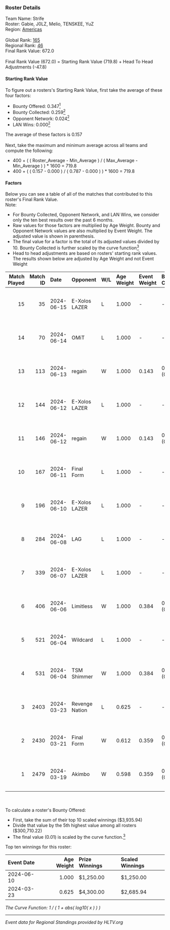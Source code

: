 ### Roster Details<br />
Team Name: Strife<br />
Roster: Gabie, J0LZ, Melio, TENSKEE, YuZ<br />
Region: [Americas]( ../standings_americas.md)<br />
<br />
Global Rank: [165](../standings_global.md)<br />
Regional Rank: [46]( ../standings_americas.md)<br />
Final Rank Value:  672.0<br />
<br />
Final Rank Value (672.0) = Starting Rank Value (719.8) + Head To Head Adjustments (-47.8)<br />

#### Starting Rank Value<br />
To figure out a rosters's Starting Rank Value, first take the average of these four factors:<br />
- Bounty Offered: 0.347[<sup>1</sup>](#table2)
- Bounty Collected: 0.259[<sup>2</sup>](#table1)
- Opponent Network: 0.024[<sup>2</sup>](#table1)
- LAN Wins: 0.000[<sup>2</sup>](#table1)

The average of these factors is 0.157<br />
<br />
Next, take the maximum and minimum average across all teams and compute the following:<br />
- 400 + ( ( Roster_Average - Min_Average ) / ( Max_Average - Min_Average ) ) * 1600 = 719.8
- 400 + ( ( 0.157 - 0.000 ) / ( 0.787 - 0.000 ) ) * 1600 = 719.8


#### Factors<br />
Below you can see a table of all of the matches that contributed to this roster's Final Rank Value.<br />
Note:<br />

- For Bounty Collected, Opponent Network, and LAN Wins, we consider only the ten best results over the past 6 months.
- Raw values for those factors are multiplied by Age Weight. Bounty and Opponent Network values are also multiplied by Event Weight. The adjusted value is shown in parenthesis.
- The final value for a factor is the total of its adjusted values divided by 10. Bounty Collected is further scaled by the curve function[<sup>3</sup>](#curveFunction)
- Head to head adjustments are based on rosters' starting rank values. The results shown below are adjusted by Age Weight and not Event Weight
<span id="table1"></span><br />


| Match Played | Match ID | Date       | Opponent       | W/L | Age Weight | Event Weight | Bounty Collected | Opponent Network | LAN Wins  | H2H Adj. | Roster                           |
| -: | -: | :- | :- | :- | :- | :- | :- | :- | :- | -: | :- |
|           15 |       35 | 2024-06-15 | E-Xolos LAZER  | L   | 1.000      | -            | -                | -                | -         |   -11.44 | Gabie, J0LZ, Melio, TENSKEE, YuZ |
|           14 |       70 | 2024-06-14 | OMiT           | L   | 1.000      | -            | -                | -                | -         |    -8.75 | Gabie, J0LZ, Melio, TENSKEE, YuZ |
|           13 |      113 | 2024-06-13 | regain         | W   | 1.000      | 0.143        | 0.000 (0.000)    | 0.042 (0.006)    | 0 (0.000) |     8.10 | Gabie, J0LZ, Melio, TENSKEE, YuZ |
|           12 |      144 | 2024-06-12 | E-Xolos LAZER  | L   | 1.000      | -            | -                | -                | -         |   -12.25 | Gabie, J0LZ, Melio, TENSKEE, YuZ |
|           11 |      146 | 2024-06-12 | regain         | W   | 1.000      | 0.143        | 0.000 (0.000)    | 0.042 (0.006)    | 0 (0.000) |     7.54 | Gabie, J0LZ, Melio, TENSKEE, YuZ |
|           10 |      167 | 2024-06-11 | Final Form     | L   | 1.000      | -            | -                | -                | -         |   -17.57 | Gabie, J0LZ, Melio, TENSKEE, YuZ |
|            9 |      196 | 2024-06-10 | E-Xolos LAZER  | L   | 1.000      | -            | -                | -                | -         |   -14.24 | Gabie, J0LZ, Melio, TENSKEE, YuZ |
|            8 |      284 | 2024-06-08 | LAG            | L   | 1.000      | -            | -                | -                | -         |    -9.76 | Gabie, J0LZ, Melio, TENSKEE, YuZ |
|            7 |      339 | 2024-06-07 | E-Xolos LAZER  | L   | 1.000      | -            | -                | -                | -         |   -16.68 | Gabie, J0LZ, Melio, TENSKEE, YuZ |
|            6 |      406 | 2024-06-06 | Limitless      | W   | 1.000      | 0.384        | 0.001 (0.001)    | 0.227 (0.087)    | 0 (0.000) |    10.90 | Gabie, J0LZ, Melio, TENSKEE, YuZ |
|            5 |      521 | 2024-06-04 | Wildcard       | L   | 1.000      | -            | -                | -                | -         |    -5.55 | Gabie, J0LZ, Melio, TENSKEE, YuZ |
|            4 |      531 | 2024-06-04 | TSM Shimmer    | W   | 1.000      | 0.384        | 0.027 (0.010)    | 0.270 (0.104)    | 0 (0.000) |    15.66 | Gabie, J0LZ, Melio, TENSKEE, YuZ |
|            3 |     2403 | 2024-03-23 | Revenge Nation | L   | 0.625      | -            | -                | -                | -         |   -10.56 | Gabie, J0LZ, Melio, TENSKEE, YuZ |
|            2 |     2430 | 2024-03-21 | Final Form     | W   | 0.612      | 0.359        | 0.006 (0.001)    | 0.071 (0.016)    | 0 (0.000) |     7.99 | Gabie, J0LZ, Melio, TENSKEE, YuZ |
|            1 |     2479 | 2024-03-19 | Akimbo         | W   | 0.598      | 0.359        | 0.006 (0.001)    | 0.102 (0.022)    | 0 (0.000) |     8.82 | Gabie, J0LZ, Melio, TENSKEE, YuZ |

<br />
<span id="table2"></span><br />
To calculate a roster's Bounty Offered:<br />

- First, take the sum of their top 10 scaled winnings ($3,935.94)
- Divide that value by the 5th highest value among all rosters ($300,710.22)
- The final value (0.01) is scaled by the curve function.[<sup>3</sup>](#curveFunction)

Top ten winnings for this roster:<br />

| Event Date | Age Weight | Prize Winnings | Scaled Winnings |
| :- | -: | :- | :- |
| 2024-06-10 |      1.000 | $1,250.00      | $1,250.00       |
| 2024-03-23 |      0.625 | $4,300.00      | $2,685.94       |


<span id="curveFunction"></span>_The Curve Function: 1 / ( 1 + abs( log10( x ) ) )_<br />

---
_Event data for Regional Standings provided by HLTV.org_<br />

